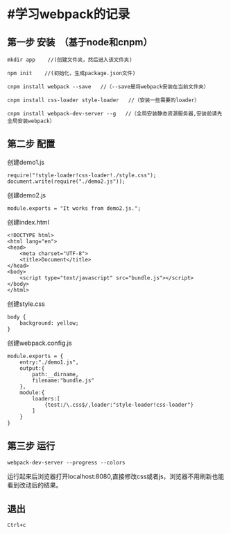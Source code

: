 #学习webpack的记录
==========
第一步 安装  （基于node和cnpm）
---
    
```
mkdir app    //(创建文件夹，然后进入该文件夹)
```
   
  
```
npm init    //(初始化，生成package.json文件)
```    
          
```
cnpm install webpack --save   //（--save是将webpack安装在当前文件夹）
```
```
cnpm install css-loader style-loader   //（安装一些需要的loader）
```
    
```
cnpm install webpack-dev-server --g   //（全局安装静态资源服务器,安装前请先全局安装webpack）
```    
   
第二步 配置  
---
创建demo1.js    
```
require("!style-loader!css-loader!./style.css");
document.write(require("./demo2.js"));
```
创建demo2.js
```
module.exports = "It works from demo2.js.";
```
创建index.html
```
<!DOCTYPE html>
<html lang="en">
<head>
	<meta charset="UTF-8">
	<title>Document</title>
</head>
<body>
	<script type="text/javascript" src="bundle.js"></script>
</body>
</html>
```
创建style.css
```
body {
    background: yellow;
}
```
创建webpack.config.js
```
module.exports = {
	entry:"./demo1.js",
	output:{
		path:__dirname,
		filename:"bundle.js"
	},
	module:{
		loaders:[
			{test:/\.css$/,loader:"style-loader!css-loader"}
		]
	}
}
```
第三步 运行  
---
```
webpack-dev-server --progress --colors
```
运行起来后浏览器打开localhost:8080,直接修改css或者js，浏览器不用刷新也能看到改动后的结果。
			
退出 
---
```
Ctrl+c
```

